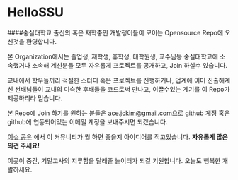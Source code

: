 # HelloSSU
####숭실대학교 출신의 혹은 재학중인 개발쟁이들이 모이는 Opensource Repo에 오신것을 환영합니다.

본 Organization에서는 졸업생, 재학생, 휴학생, 대학원생, 교수님등 숭실대학교에 소속했거나 소속해 계신분들 모두 자유롭게 프로젝트를 공개하고, Join 하실수 있습니다.

교내에서 학우들끼리 적절한 스터디 혹은 프로젝트를 진행하거나, 업계에 이미 진출해계신 선배님들이 교내의 미숙한 후배들을 코드로써 만나고, 이끌수있는 계기를 이 Repo가 제공하리라 믿습니다.

본 Repo에 Join 하기를 원하는 분들은 ace.jckim@gmail.com으로 github 계정 혹은 github에 연동되어있는 이메일 계정을 보내주시면 되겠습니다.

[이슈 공유](https://github.com/ssuoss/HelloSSU/issues) 에서 이 커뮤니티가 뭘 하면 좋을지 아이디어를 적고있습니다.
**자유롭게 많은 의견 주세요!**

이곳이 중간, 기말고사의 지루함을 달래줄 놀이터가 되길 기원합니다. 오늘도 행복한 개발하세요.
